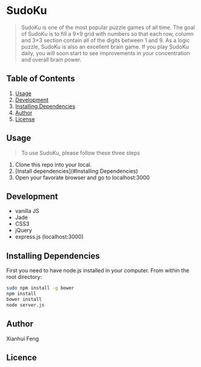 SudoKu
======

> SudoKu is one of the most popular puzzle games of all time. The goal of SudoKu is to fill a 9×9 grid with numbers so that each row, column and 3×3 section contain all of the digits between 1 and 9. As a logic puzzle, SudoKu is also an excellent brain game. If you play SudoKu daily, you will soon start to see improvements in your concentration and overall brain power.

## Table of Contents

1. [Usage](#usage)
2. [Development](#development)
3. [Installing Dependencies](#installing-dependencies)
4. [Author](#Author)
5. [License](#license)

## Usage

> To use SudoKu, please follow these three steps

1. Clone this repo into your local.
2. [Install dependencies](#Installing Dependencies)
3. Open your favorate browser and go to localhost:3000

## Development
- vanilla JS
- Jade
- CSS3
- jQuery
- express.js (localhost:3000)

## Installing Dependencies

First you need to have node.js installed in your computer.
From within the root directory:

```sh
sudo npm install -g bower
npm install
bower install
node server.js
```
## Author
Xianhui Feng 

## Licence



